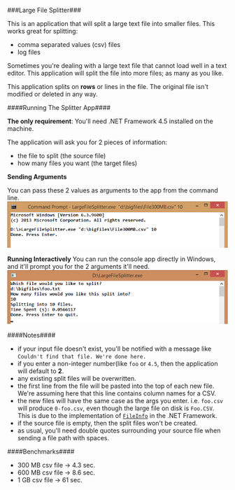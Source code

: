 ###Large File Splitter###

This is an application that will split a large text file into smaller files. This works great for splitting:

- comma separated values (csv) files
- log files

Sometimes you're dealing with a large text file that cannot load well in a text editor. This application will split the file into more files; as many as you like.

This application splits on **rows** or lines in the file. The original file isn't modified or deleted in any way.
 
####Running The Splitter App####

**The only requirement**: You'll need .NET Framework 4.5 installed on the machine.

The application will ask you for 2 pieces of information:

- the file to split (the source file)
- how many files you want (the target files)

**Sending Arguments**

You can pass these 2 values as arguments to the app from the command line.
![](readme/cli.png)

**Running Interactively**
You can run the console app directly in Windows, and it'll prompt you for the 2 arguments it'll need.
![](readme/console.png)

####Notes####

- if your input file doesn't exist, you'll be notified with a message like `Couldn't find that file. We're done here.`
- if you enter a non-integer number(like `foo` or `4.5`, then the application will default to **2**.
- any existing split files will be overwritten.
- the first line from the file will be pasted into the top of each new file. We're assuming here that this line contains column names for a CSV.
- the new files will have the same case as the args you enter. i.e. `foo.csv` will produce `0-foo.csv`, even though the large file on disk is `Foo.CSV`. This is due to the implementation of [`FileInfo`](http://msdn.microsoft.com/en-us/library/system.io.fileinfo.aspx) in the .NET Framework.
- if the source file is empty, then the split files won't be created.
- as usual, you'll need double quotes surrounding your source file when sending a file path with spaces.


####Benchmarks####

- 300 MB csv file -> 4.3 sec.
- 600 MB csv file -> 8.6 sec.
- 1 GB csv file -> 61 sec.